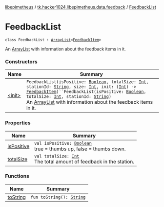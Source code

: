 [libepimetheus](../../index.md) / [tk.hacker1024.libepimetheus.data.feedback](../index.md) / [FeedbackList](./index.md)

# FeedbackList

`class FeedbackList : `[`ArrayList`](https://developer.android.com/reference/java/util/ArrayList.html)`<`[`FeedbackItem`](../-feedback-item/index.md)`>`

An [ArrayList](https://developer.android.com/reference/java/util/ArrayList.html) with information about the feedback items in it.

### Constructors

| Name | Summary |
|---|---|
| [&lt;init&gt;](-init-.md) | `FeedbackList(isPositive: `[`Boolean`](https://kotlinlang.org/api/latest/jvm/stdlib/kotlin/-boolean/index.html)`, totalSize: `[`Int`](https://kotlinlang.org/api/latest/jvm/stdlib/kotlin/-int/index.html)`, stationId: `[`String`](https://kotlinlang.org/api/latest/jvm/stdlib/kotlin/-string/index.html)`, size: `[`Int`](https://kotlinlang.org/api/latest/jvm/stdlib/kotlin/-int/index.html)`, init: (`[`Int`](https://kotlinlang.org/api/latest/jvm/stdlib/kotlin/-int/index.html)`) -> `[`FeedbackItem`](../-feedback-item/index.md)`)``FeedbackList(isPositive: `[`Boolean`](https://kotlinlang.org/api/latest/jvm/stdlib/kotlin/-boolean/index.html)`, totalSize: `[`Int`](https://kotlinlang.org/api/latest/jvm/stdlib/kotlin/-int/index.html)`, stationId: `[`String`](https://kotlinlang.org/api/latest/jvm/stdlib/kotlin/-string/index.html)`)`<br>An [ArrayList](https://developer.android.com/reference/java/util/ArrayList.html) with information about the feedback items in it. |

### Properties

| Name | Summary |
|---|---|
| [isPositive](is-positive.md) | `val isPositive: `[`Boolean`](https://kotlinlang.org/api/latest/jvm/stdlib/kotlin/-boolean/index.html)<br>true = thumbs up, false = thumbs down. |
| [totalSize](total-size.md) | `val totalSize: `[`Int`](https://kotlinlang.org/api/latest/jvm/stdlib/kotlin/-int/index.html)<br>The total amount of feedback in the station. |

### Functions

| Name | Summary |
|---|---|
| [toString](to-string.md) | `fun toString(): `[`String`](https://kotlinlang.org/api/latest/jvm/stdlib/kotlin/-string/index.html) |
